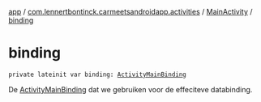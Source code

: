 [app](../../index.md) / [com.lennertbontinck.carmeetsandroidapp.activities](../index.md) / [MainActivity](index.md) / [binding](./binding.md)

# binding

`private lateinit var binding: `[`ActivityMainBinding`](../../com.lennertbontinck.carmeetsandroidapp.databinding/-activity-main-binding/index.md)

De [ActivityMainBinding](../../com.lennertbontinck.carmeetsandroidapp.databinding/-activity-main-binding/index.md) dat we gebruiken voor de effeciteve databinding.

